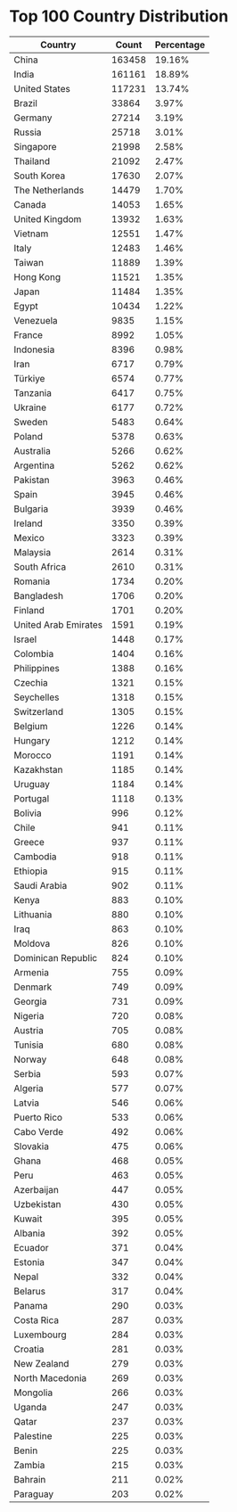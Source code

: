 # Top 100 Country Distribution
| Country | Count | Percentage |
|----|----|----|
| China | 163458 | 19.16% |
| India | 161161 | 18.89% |
| United States | 117231 | 13.74% |
| Brazil | 33864 | 3.97% |
| Germany | 27214 | 3.19% |
| Russia | 25718 | 3.01% |
| Singapore | 21998 | 2.58% |
| Thailand | 21092 | 2.47% |
| South Korea | 17630 | 2.07% |
| The Netherlands | 14479 | 1.70% |
| Canada | 14053 | 1.65% |
| United Kingdom | 13932 | 1.63% |
| Vietnam | 12551 | 1.47% |
| Italy | 12483 | 1.46% |
| Taiwan | 11889 | 1.39% |
| Hong Kong | 11521 | 1.35% |
| Japan | 11484 | 1.35% |
| Egypt | 10434 | 1.22% |
| Venezuela | 9835 | 1.15% |
| France | 8992 | 1.05% |
| Indonesia | 8396 | 0.98% |
| Iran | 6717 | 0.79% |
| Türkiye | 6574 | 0.77% |
| Tanzania | 6417 | 0.75% |
| Ukraine | 6177 | 0.72% |
| Sweden | 5483 | 0.64% |
| Poland | 5378 | 0.63% |
| Australia | 5266 | 0.62% |
| Argentina | 5262 | 0.62% |
| Pakistan | 3963 | 0.46% |
| Spain | 3945 | 0.46% |
| Bulgaria | 3939 | 0.46% |
| Ireland | 3350 | 0.39% |
| Mexico | 3323 | 0.39% |
| Malaysia | 2614 | 0.31% |
| South Africa | 2610 | 0.31% |
| Romania | 1734 | 0.20% |
| Bangladesh | 1706 | 0.20% |
| Finland | 1701 | 0.20% |
| United Arab Emirates | 1591 | 0.19% |
| Israel | 1448 | 0.17% |
| Colombia | 1404 | 0.16% |
| Philippines | 1388 | 0.16% |
| Czechia | 1321 | 0.15% |
| Seychelles | 1318 | 0.15% |
| Switzerland | 1305 | 0.15% |
| Belgium | 1226 | 0.14% |
| Hungary | 1212 | 0.14% |
| Morocco | 1191 | 0.14% |
| Kazakhstan | 1185 | 0.14% |
| Uruguay | 1184 | 0.14% |
| Portugal | 1118 | 0.13% |
| Bolivia | 996 | 0.12% |
| Chile | 941 | 0.11% |
| Greece | 937 | 0.11% |
| Cambodia | 918 | 0.11% |
| Ethiopia | 915 | 0.11% |
| Saudi Arabia | 902 | 0.11% |
| Kenya | 883 | 0.10% |
| Lithuania | 880 | 0.10% |
| Iraq | 863 | 0.10% |
| Moldova | 826 | 0.10% |
| Dominican Republic | 824 | 0.10% |
| Armenia | 755 | 0.09% |
| Denmark | 749 | 0.09% |
| Georgia | 731 | 0.09% |
| Nigeria | 720 | 0.08% |
| Austria | 705 | 0.08% |
| Tunisia | 680 | 0.08% |
| Norway | 648 | 0.08% |
| Serbia | 593 | 0.07% |
| Algeria | 577 | 0.07% |
| Latvia | 546 | 0.06% |
| Puerto Rico | 533 | 0.06% |
| Cabo Verde | 492 | 0.06% |
| Slovakia | 475 | 0.06% |
| Ghana | 468 | 0.05% |
| Peru | 463 | 0.05% |
| Azerbaijan | 447 | 0.05% |
| Uzbekistan | 430 | 0.05% |
| Kuwait | 395 | 0.05% |
| Albania | 392 | 0.05% |
| Ecuador | 371 | 0.04% |
| Estonia | 347 | 0.04% |
| Nepal | 332 | 0.04% |
| Belarus | 317 | 0.04% |
| Panama | 290 | 0.03% |
| Costa Rica | 287 | 0.03% |
| Luxembourg | 284 | 0.03% |
| Croatia | 281 | 0.03% |
| New Zealand | 279 | 0.03% |
| North Macedonia | 269 | 0.03% |
| Mongolia | 266 | 0.03% |
| Uganda | 247 | 0.03% |
| Qatar | 237 | 0.03% |
| Palestine | 225 | 0.03% |
| Benin | 225 | 0.03% |
| Zambia | 215 | 0.03% |
| Bahrain | 211 | 0.02% |
| Paraguay | 203 | 0.02% |
